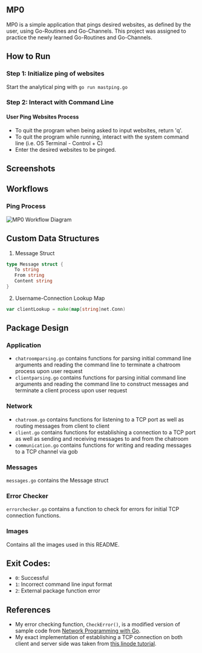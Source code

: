 ## MP0
MP0 is a simple application that pings desired websites, as defined by the user, using Go-Routines and Go-Channels. 
This project was assigned to practice the newly learned Go-Routines and Go-Channels.

## How to Run
### Step 1: Initialize ping of websites
Start the analytical ping with `go run mastping.go`
### Step 2: Interact with Command Line

#### User Ping Websites Process
- To quit the program when being asked to input websites, return 'q'.
- To quit the program while running, interact with the system command line (i.e. OS Terminal - Control + C)
- Enter the desired websites to be pinged.

## Screenshots

## Workflows
### Ping Process
![MP0 Workflow Diagram](https://user-images.githubusercontent.com/60116121/133932682-9a37ebe8-20af-487f-95b2-b4035317fc1b.png)


## Custom Data Structures
1. Message Struct
```go
type Message struct {
   To string
   From string
   Content string
}
```
2. Username-Connection Lookup Map
```go
var clientLookup = make(map[string]net.Conn)
```
## Package Design
### Application
- `chatroomparsing.go` contains functions for parsing initial command line arguments and reading the command line to
  terminate a chatroom process upon user request
- `clientparsing.go` contains functions for parsing initial command line arguments and reading the command line to 
  construct messages and terminate a client process upon user request
### Network
- `chatroom.go` contains functions for listening to a TCP port as well as routing messages from client to client
- `client.go` contains functions for establishing a connection to a TCP port as well as sending and receiving messages 
  to and from the chatroom
- `communication.go` contains functions for writing and reading messages to a TCP channel via gob
### Messages
`messages.go` contains the Message struct
### Error Checker
`errorchecker.go` contains a function to check for errors for initial TCP connection functions.
### Images
Contains all the images used in this README.


## Exit Codes:
- `0`: Successful
- `1`: Incorrect command line input format
- `2`: External package function error

## References
- My error checking function, `CheckError()`, is a modified version of sample code from [Network Programming with Go](https://ipfs.io/ipfs/QmfYeDhGH9bZzihBUDEQbCbTc5k5FZKURMUoUvfmc27BwL/socket/tcp_sockets.html).
- My exact implementation of establishing a TCP connection on both client and server side was taken from [this linode tutorial](https://www.linode.com/docs/guides/developing-udp-and-tcp-clients-and-servers-in-go/).
